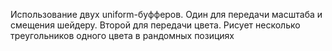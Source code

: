 Использование двух uniform-буфферов. Один для передачи масштаба и смещения шейдеру. Второй для передачи цвета.
Рисует несколько треугольников одного цвета в рандомных позициях 

